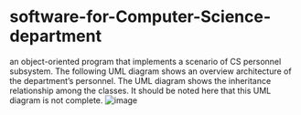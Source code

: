 # software-for-Computer-Science-department


an object-oriented program that implements a scenario of CS personnel
subsystem. The following UML diagram shows an overview architecture of the department’s
personnel. The UML diagram shows the inheritance relationship among the classes. It should be
noted here that this UML diagram is not complete.
![image](https://user-images.githubusercontent.com/97995173/215937064-26395127-b6be-4c46-b501-eee6ec170e96.png)
